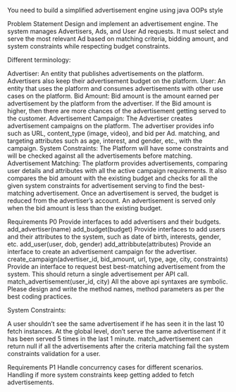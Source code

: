 You need to build a simplified advertisement engine using java OOPs style

Problem Statement
Design and implement an advertisement engine. The system manages Advertisers, Ads, and User Ad requests. It must select and serve the most relevant Ad based on matching criteria, bidding amount, and system constraints while respecting budget constraints.

Different terminology:

Advertiser: An entity that publishes advertisements on the platform. Advertisers also keep their advertisement budget on the platform.
User: An entity that uses the platform and consumes advertisements with other use cases on the platform.
Bid Amount: Bid amount is the amount earned per advertisement by the platform from the advertiser. If the Bid amount is higher, then there are more chances of the advertisement getting served to the customer.
Advertisement Campaign: The Advertiser creates advertisement campaigns on the platform. The advertiser provides info such as URL, content_type (image, video), and bid per Ad. matching, and targeting attributes such as age, interest, and gender, etc., with the campaign.
System Constraints: The Platform will have some constraints and will be checked against all the advertisements before matching.
Advertisement Matching: The platform provides advertisements, comparing user details and attributes with all the active campaign requirements. It also compares the bid amount with the existing budget and checks for all the given system constraints for advertisement serving to find the best-matching advertisement. Once an advertisement is served, the budget is reduced from the advertiser’s account. An advertisement is served only when the bid amount is less than the existing budget.

Requirements P0
Provide interfaces to add advertisers and their budgets.
add_advertiser(name)
add_budget(budget)
Provide interfaces to add users and their attributes to the system, such as date of birth, interests, gender, etc.
add_user(user, dob, gender)
add_attribbute(attributes)
Provide an interface to create an advertisement campaign for the advertiser.
create_campaign(advertiser_id, bid_amount, url, type, age, city, constraints)
Provide an interface to request best best-matching advertisement from the system. This should return a single advertisement per API call.
match_advertisement(user_id, city)
All the above api syntaxes are symbolic. Please design and write the method names, method parameters as per the best coding practices.

System Constraints:

A user shouldn’t see the same advertisement if he has seen it in the last 10 fetch instances.
At the global level, don’t serve the same advertisement if it has been served 5 times in the last 1 minute.
match_advertisement can return null if all the advertisements after the criteria matching fail the system constraints validation for a user.

Requirements P1
Handle concurrency cases for different scenarios.
Handling if more system constraints keep getting added to fetch advertisements.